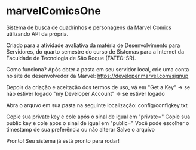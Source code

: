 # marvelComicsOne
Sistema de busca de quadrinhos e personagens da Marvel Comics utilizando API da própria.

Criado para a atividade avaliativa da matéria de Desenvolvimento para Servidores, do quarto semestre do curso de Sistemas para a Internet da Faculdade de Tecnologia de São Roque (FATEC-SR).

Como funciona?
Após obter a pasta em seu servidor local, crie uma conta no site de desenvolvedor da Marvel:
https://developer.marvel.com/signup

Depois da criação e aceitação dos termos de uso, vá em
"Get a Key" -> se não estiver logado
"my Developer Account" -> se estiver logado

Abra o arquvo em sua pasta na seguinte localização:
config/configkey.txt

Copie sua private key e cole após o sinal de igual em "private="
Copie sua public key e cole após o sinal de igual em "public="
Você pode escolher o timestamp de sua preferência ou não alterar
Salve o arquivo

Pronto!
Seu sistema já está pronto para rodar!
